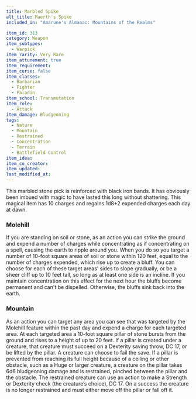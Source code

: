 ```yaml
---
title: Marbled Spike
alt_title: Maerth's Spike
included_in: "Amarune's Almanac: Mountains of the Realms"

item_id: 313
category: Weapon
item_subtypes: 
  - Warpick
item_rarity: Very Rare
item_attunement: true
item_requirement: 
item_curse: false
item_classes: 
  - Barbarian
  - Fighter
  - Paladin
item_school: Transmutation
item_role: 
  - Attack
item_damage: Bludgeoning
tags:
  - Nature
  - Mountain
  - Restrained
  - Concentration
  - Terrain
  - Battlefield Control
item_idea: 
item_co_creator: 
item_updated:
last_modified_at:
---
```


This marbled stone pick is reinforced with black iron bands. It has obviously been imbued with magic to have lasted this long without shattering. This magical item has 10 charges and regains 1d8+2 expended charges each day at dawn.

### Molehill
If you are standing on soil or stone, as an action you can strike the ground and expend a number of charges while concentrating as if concentrating on a spell, causing the earth to ripple around you. When you do so you target a number of 10-foot square areas of soil or stone within 120 feet, equal to the number of charges expended, which rise up to create a bluff. You can choose for each of these target areas’ sides to slope gradually, or be a sheer cliff up to 10 feet tall, so long as at least one side is an incline. If you maintain concentration on this effect for the next hour the bluffs become permanent and can't be dispelled. Otherwise, the bluffs sink back into the earth.

### Mountain
As an action you can target any area you can see that was targeted by the Molehill feature within the past day and expend a charge for each targeted area. At each targeted area a 10-foot square pillar of stone bursts from the ground and rises to a height of up to 20 feet. If a pillar is created under a creature, that creature must succeed on a Dexterity saving throw, DC 17, or be lifted by the pillar. A creature can choose to fail the save. If a pillar is prevented from reaching its full height because of a ceiling or other obstacle, such as a Huge or larger creature, a creature on the pillar takes 6d6 bludgeoning damage and is restrained, pinched between the pillar and the obstacle. The restrained creature can use an action to make a Strength or Dexterity check (the creature’s choice), DC 17. On a success the creature is no longer restrained and must either move off the pillar or fall off it.
